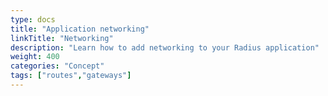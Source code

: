 ```yaml
---
type: docs
title: "Application networking"
linkTitle: "Networking"
description: "Learn how to add networking to your Radius application"
weight: 400
categories: "Concept"
tags: ["routes","gateways"]
---
```

